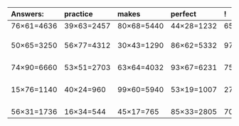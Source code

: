 | Answers: | practice | makes | perfect | ! |
| :--- | :--- | :--- | :--- | :--- |
| 76×61=4636 | 39×63=2457 | 80×68=5440 | 44×28=1232 | 65×54=3510 | 
|   |   |   |   |   | 
|   |   |   |   |   | 
|   |   |   |   |   | 
| 50×65=3250 | 56×77=4312 | 30×43=1290 | 86×62=5332 | 97×83=8051 | 
|   |   |   |   |   | 
|   |   |   |   |   | 
|   |   |   |   |   | 
|   |   |   |   |   | 
| 74×90=6660 | 53×51=2703 | 63×64=4032 | 93×67=6231 | 75×73=5475 | 
|   |   |   |   |   | 
|   |   |   |   |   | 
|   |   |   |   |   | 
|   |   |   |   |   | 
| 15×76=1140 | 40×24=960 | 99×60=5940 | 53×19=1007 | 27×95=2565 | 
|   |   |   |   |   | 
|   |   |   |   |   | 
|   |   |   |   |   | 
|   |   |   |   |   | 
| 56×31=1736 | 16×34=544 | 45×17=765 | 85×33=2805 | 70×37=2590 | 
